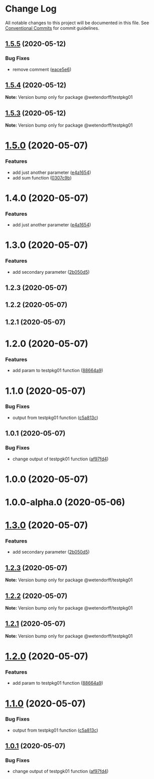 # Change Log

All notable changes to this project will be documented in this file.
See [Conventional Commits](https://conventionalcommits.org) for commit guidelines.

## [1.5.5](https://github.com/wetendorff/lerna-repo/compare/v1.5.4...v1.5.5) (2020-05-12)


### Bug Fixes

* remove comment ([eace5e6](https://github.com/wetendorff/lerna-repo/commit/eace5e6be913b41037c6736f7f7de04fde667d5a))





## [1.5.4](https://github.com/wetendorff/lerna-repo/compare/v1.5.3...v1.5.4) (2020-05-12)

**Note:** Version bump only for package @wetendorff/testpkg01





## [1.5.3](https://github.com/wetendorff/lerna-repo/compare/v1.9.3...v1.5.3) (2020-05-12)

**Note:** Version bump only for package @wetendorff/testpkg01





# [1.5.0](https://github.com/wetendorff/lerna-repo/compare/v1.3.0...v1.5.0) (2020-05-07)


### Features

* add just another parameter ([e4a1654](https://github.com/wetendorff/lerna-repo/commit/e4a1654ebc541172bf168050526b6e683eb9b46a))
* add sum function ([0307c9b](https://github.com/wetendorff/lerna-repo/commit/0307c9b6ed6ffce34741056e6eae6004caf626a6))





# 1.4.0 (2020-05-07)


### Features

* add just another parameter ([e4a1654](https://github.com/wetendorff/lerna-repo/commit/e4a1654ebc541172bf168050526b6e683eb9b46a))



# 1.3.0 (2020-05-07)


### Features

* add secondary parameter ([2b050d5](https://github.com/wetendorff/lerna-repo/commit/2b050d532662b1b296733a6b601d9a4f8fe1d193))



## 1.2.3 (2020-05-07)



## 1.2.2 (2020-05-07)



## 1.2.1 (2020-05-07)



# 1.2.0 (2020-05-07)


### Features

* add param to testpkg01 function ([88664a9](https://github.com/wetendorff/lerna-repo/commit/88664a98caf3235629a2f4828587e67d0700880e))



# 1.1.0 (2020-05-07)


### Bug Fixes

* output from testpkg01 function ([c5a813c](https://github.com/wetendorff/lerna-repo/commit/c5a813cc972b17a1e6d323c096b0f5643c99f658))



## 1.0.1 (2020-05-07)


### Bug Fixes

* change output of testpgk01 function ([af97fd4](https://github.com/wetendorff/lerna-repo/commit/af97fd46fe8b590e71d2942f0b2ce8a1fb89455d))



# 1.0.0 (2020-05-07)



# 1.0.0-alpha.0 (2020-05-06)





# [1.3.0](https://github.com/wetendorff/lerna-repo/compare/v1.2.3...v1.3.0) (2020-05-07)


### Features

* add secondary parameter ([2b050d5](https://github.com/wetendorff/lerna-repo/commit/2b050d532662b1b296733a6b601d9a4f8fe1d193))





## [1.2.3](https://github.com/wetendorff/lerna-repo/compare/v1.2.2...v1.2.3) (2020-05-07)

**Note:** Version bump only for package @wetendorff/testpkg01





## [1.2.2](https://github.com/wetendorff/lerna-repo/compare/v1.2.1...v1.2.2) (2020-05-07)

**Note:** Version bump only for package @wetendorff/testpkg01





## [1.2.1](https://github.com/wetendorff/lerna-repo/compare/v1.2.0...v1.2.1) (2020-05-07)

**Note:** Version bump only for package @wetendorff/testpkg01





# [1.2.0](https://github.com/wetendorff/lerna-repo/compare/v1.1.0...v1.2.0) (2020-05-07)


### Features

* add param to testpkg01 function ([88664a9](https://github.com/wetendorff/lerna-repo/commit/88664a98caf3235629a2f4828587e67d0700880e))





# [1.1.0](https://github.com/wetendorff/lerna-repo/compare/v1.0.1...v1.1.0) (2020-05-07)


### Bug Fixes

* output from testpkg01 function ([c5a813c](https://github.com/wetendorff/lerna-repo/commit/c5a813cc972b17a1e6d323c096b0f5643c99f658))





## [1.0.1](https://github.com/wetendorff/lerna-repo/compare/v1.0.0...v1.0.1) (2020-05-07)


### Bug Fixes

* change output of testpgk01 function ([af97fd4](https://github.com/wetendorff/lerna-repo/commit/af97fd46fe8b590e71d2942f0b2ce8a1fb89455d))
